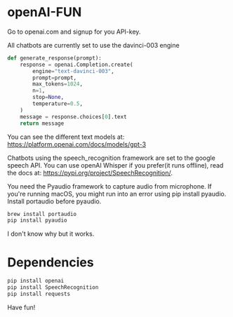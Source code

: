 # openAI-FUN

Go to openai.com and signup for you API-key. 

All chatbots are currently set to use the davinci-003 engine

```python
def generate_response(prompt):
    response = openai.Completion.create(
        engine="text-davinci-003",
        prompt=prompt,
        max_tokens=1024,
        n=1,
        stop=None,
        temperature=0.5,
    )
    message = response.choices[0].text
    return message
```
You can see the different text models at: https://platform.openai.com/docs/models/gpt-3

Chatbots using the speech_recognition framework are set to the google speech API. You can use openAI 
Whisper if you prefer(it runs offline), 
read the docs at: https://pypi.org/project/SpeechRecognition/.

You need the Pyaudio framework to capture audio from microphone. If you're running macOS, you might run 
into an error using pip install pyaudio. Install portaudio before pyaudio. 

```bash
brew install portaudio
pip install pyaudio
```
I don't know why but it works.
# Dependencies
```bash
pip install openai
pip install SpeechRecognition
pip install requests
```

Have fun!

